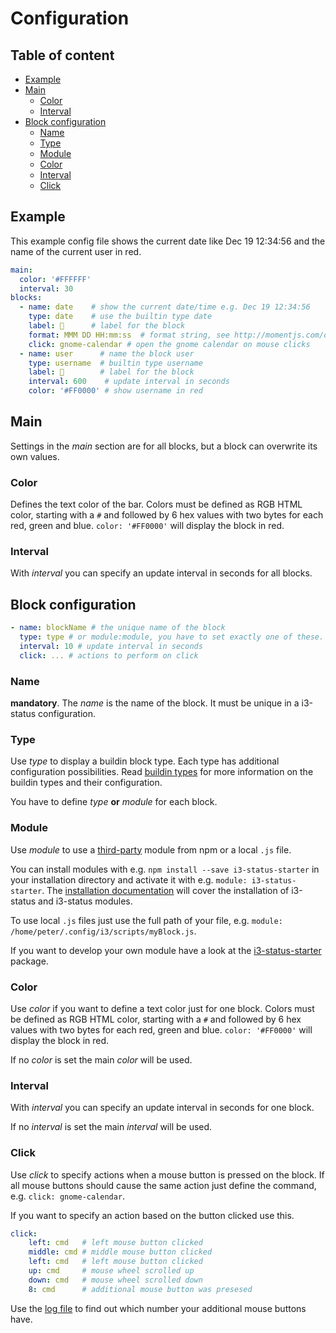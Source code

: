# Configuration

## Table of content
<!-- MarkdownTOC -->

- [Example](#example)
- [Main](#main)
  - [Color](#color)
  - [Interval](#interval)
- [Block configuration](#block-configuration)
  - [Name](#name)
  - [Type](#type)
  - [Module](#module)
  - [Color](#color-1)
  - [Interval](#interval-1)
  - [Click](#click)

<!-- /MarkdownTOC -->

## Example

This example config file shows the current date like Dec 19 12:34:56 and the name of the current user in red.

``` yaml
main:
  color: '#FFFFFF'
  interval: 30
blocks:
  - name: date    # show the current date/time e.g. Dec 19 12:34:56
    type: date    # use the builtin type date
    label: 📆      # label for the block
    format: MMM DD HH:mm:ss  # format string, see http://momentjs.com/docs/#/parsing/string-format/
    click: gnome-calendar # open the gnome calendar on mouse clicks
  - name: user      # name the block user
    type: username  # builtin type username
    label: 👤        # label for the block
    interval: 600    # update interval in seconds
    color: '#FF0000' # show username in red
```


## Main

Settings in the *main* section are for all blocks, but a block can overwrite its own values.


### Color

Defines the text color of the bar. Colors must be defined as RGB HTML color, starting with a ```#``` and followed by 6 hex values with two bytes for each red, green and blue. ```color: '#FF0000'``` will display the block in red.


### Interval

With *interval* you can specify an update interval in seconds for all blocks.


## Block configuration

``` yml
- name: blockName # the unique name of the block
  type: type # or module:module, you have to set exactly one of these.
  interval: 10 # update interval in seconds
  click: ... # actions to perform on click
```

### Name

**mandatory**. The *name* is the name of the block. It must be unique in a i3-status configuration.


### Type

Use *type* to display a buildin block type. Each type has additional configuration possibilities. Read [buildin types](./buildins.md) for more information on the buildin types and their configuration.

You have to define *type* __or__ *module* for each block.


### Module

Use *module* to use a [third-party](https://www.npmjs.com/search?q=i3-status-module) module from npm or a local ```.js``` file. 

You can install modules with e.g. ```npm install --save i3-status-starter``` in your installation directory and activate it with e.g. ```module: i3-status-starter```. The [installation documentation](./installation.md) will cover the installation of i3-status and i3-status modules. 

To use local ```.js``` files just use the full path of your file, e.g. ```module: /home/peter/.config/i3/scripts/myBlock.js```.

If you want to develop your own module have a look at the [i3-status-starter](https://github.com/fehmer/i3-status-starter) package.


### Color

Use *color* if you want to define a text color just for one block. Colors must be defined as RGB HTML color, starting with a ```#``` and followed by 6 hex values with two bytes for each red, green and blue. ```color: '#FF0000'``` will display the block in red.

If no *color* is set the main *color* will be used.


### Interval

With *interval* you can specify an update interval in seconds for one block.

If no *interval* is set the main *interval* will be used.


### Click

Use *click* to specify actions when a mouse button is pressed on the block. If all mouse buttons should cause the same action just define the command, e.g. ```click: gnome-calendar```.

If you want to specify an action based on the button clicked use this.

```yml
click:
    left: cmd   # left mouse button clicked
    middle: cmd # middle mouse button clicked
    left: cmd   # left mouse button clicked
    up: cmd     # mouse wheel scrolled up
    down: cmd   # mouse wheel scrolled down
    8: cmd      # additional mouse button was presesed
```

Use the [log file](./index.js#log-file) to find out which number your additional mouse buttons have.